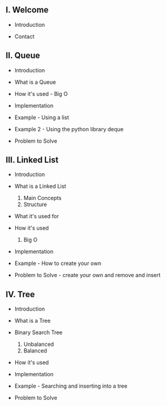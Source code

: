 ## I. Welcome

* Introduction

* Contact

## II. Queue

* Introduction

* What is a Queue

* How it's used - Big O

* Implementation

* Example - Using a list

* Example 2 - Using the python library deque

* Problem to Solve

## III. Linked List

* Introduction

* What is a Linked List
    1. Main Concepts
    2. Structure

* What it's used for

* How it's used
    1. Big O

* Implementation

* Example - How to create your own

* Problem to Solve - create your own and remove and insert

## IV. Tree

* Introduction

* What is a Tree

* Binary Search Tree
    1. Unbalanced
    2. Balanced

* How it's used

* Implementation

* Example - Searching and inserting into a tree

* Problem to Solve 
